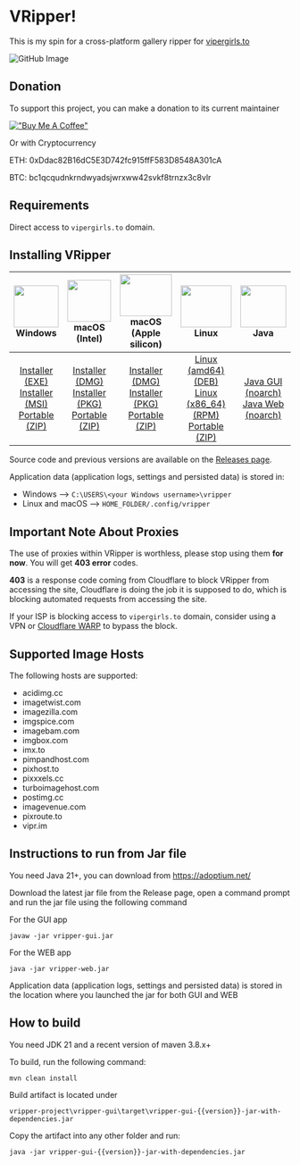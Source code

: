 # VRipper!

This is my spin for a cross-platform gallery ripper for [vipergirls.to](https://vipergirls.to)

![GitHub Image](/image.png)

## Donation
To support this project, you can make a donation to its current maintainer

[!["Buy Me A Coffee"](https://www.buymeacoffee.com/assets/img/custom_images/orange_img.png)](https://buymeacoffee.com/devclaw)

Or with Cryptocurrency

ETH: 0xDdac82B16dC5E3D742fc915ffF583D8548A301cA

BTC: bc1qcqudnkrndwyadsjwrxww42svkf8trnzx3c8vlr

## Requirements
Direct access to `vipergirls.to` domain.

## Installing VRipper

<img src="https://github.com/stashapp/stash/raw/develop/docs/readme_assets/windows_logo.svg" width="100%" height="75"> Windows | <img src="https://github.com/stashapp/stash/raw/develop/docs/readme_assets/mac_logo.svg" width="100%" height="75"> macOS (Intel) | <img src="https://github.com/stashapp/stash/raw/develop/docs/readme_assets/mac_logo.svg" width="100%" height="75"> macOS (Apple silicon) | <img src="https://github.com/stashapp/stash/raw/develop/docs/readme_assets/linux_logo.svg" width="100%" height="75"> Linux  | <img src="https://images.vexels.com/media/users/3/166401/isolated/preview/b82aa7ac3f736dd78570dd3fa3fa9e24-java-programming-language-icon-by-vexels.png" width="100%" height="75"> Java
:---:|:---:|:---:|:---:|:---:
[Installer (EXE)](https://github.com/dev-claw/vripper-project/releases/download/6.5.6/vripper-windows-installer-6.5.6.exe) <br /> [Installer (MSI)](https://github.com/dev-claw/vripper-project/releases/download/6.5.6/vripper-windows-installer-6.5.6.msi) <br /> [Portable (ZIP)](https://github.com/dev-claw/vripper-project/releases/download/6.5.6/vripper-windows-portable-6.5.6.zip) | [Installer (DMG)](https://github.com/dev-claw/vripper-project/releases/download/6.5.6/vripper-macos-6.5.6.x86_64.dmg) <br /> [Installer (PKG)](https://github.com/dev-claw/vripper-project/releases/download/6.5.6/vripper-macos-6.5.6.x86_64.pkg) <br /> [Portable (ZIP)](https://github.com/dev-claw/vripper-project/releases/download/6.5.6/vripper-macos-portable-6.5.6.x86_64.zip) | [Installer (DMG)](https://github.com/dev-claw/vripper-project/releases/download/6.5.6/vripper-macos-6.5.6.arm64.dmg) <br /> [Installer (PKG)](https://github.com/dev-claw/vripper-project/releases/download/6.5.6/vripper-macos-6.5.6.arm64.pkg) <br /> [Portable (ZIP)](https://github.com/dev-claw/vripper-project/releases/download/6.5.6/vripper-macos-portable-6.5.6.arm64.zip)  | [Linux (amd64) (DEB)](https://github.com/dev-claw/vripper-project/releases/download/6.5.6/vripper-linux-6.5.3_amd64.deb) <br /> [Linux (x86_64) (RPM)](https://github.com/dev-claw/vripper-project/releases/download/6.5.6/vripper-linux-6.5.6.x86_64.rpm) <br /> [Portable (ZIP)](https://github.com/dev-claw/vripper-project/releases/download/6.5.6/vripper-linux-portable-6.5.6.zip) | [Java GUI (noarch)](https://github.com/dev-claw/vripper-project/releases/download/6.5.6/vripper-noarch-gui-6.5.6.jar) <br /> [Java Web (noarch)](https://github.com/dev-claw/vripper-project/releases/download/6.5.6/vripper-noarch-web-6.5.6.jar)

Source code and previous versions are available on
the [Releases page](https://github.com/dev-claw/vripper-project/releases).

Application data (application logs, settings and persisted data) is stored in:  
* Windows --> `C:\USERS\<your Windows username>\vripper` 
* Linux and macOS --> `HOME_FOLDER/.config/vripper`


## Important Note About Proxies
The use of proxies within VRipper is worthless, please stop using them **for now**. You will get **403 error** codes.  

**403** is a response code coming from Cloudflare to block VRipper from accessing the site, Cloudflare is doing the job it is supposed to do, which is blocking automated requests from accessing the site. 

If your ISP is blocking access to `vipergirls.to` domain, consider using a VPN or [Cloudflare WARP](https://one.one.one.one/) to bypass the block.

## Supported Image Hosts
The following hosts are supported:
* acidimg.cc  
* imagetwist.com  
* imagezilla.com  
* imgspice.com  
* imagebam.com  
* imgbox.com  
* imx.to  
* pimpandhost.com  
* pixhost.to  
* pixxxels.cc  
* turboimagehost.com  
* postimg.cc  
* imagevenue.com  
* pixroute.to  
* vipr.im  

## Instructions to run from Jar file
You need Java 21+, you can download from https://adoptium.net/

Download the latest jar file from the Release page, open a command prompt and run the jar file using the following command

For the GUI app

    javaw -jar vripper-gui.jar

For the WEB app

    java -jar vripper-web.jar

Application data (application logs, settings and persisted data) is stored in the location where you launched the jar for both GUI and WEB


## How to build

You need JDK 21 and a recent version of maven 3.8.x+

To build, run the following command:

    mvn clean install

Build artifact is located under

    vripper-project\vripper-gui\target\vripper-gui-{{version}}-jar-with-dependencies.jar

Copy the artifact into any other folder and run:

    java -jar vripper-gui-{{version}}-jar-with-dependencies.jar
